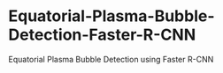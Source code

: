 # Equatorial-Plasma-Bubble-Detection-Faster-R-CNN
Equatorial Plasma Bubble Detection using Faster R-CNN
